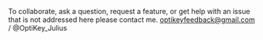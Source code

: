 To collaborate, ask a question, request a feature, or get help with an issue that is not addressed here please contact me. [optikeyfeedback@gmail.com](mailto:optikeyfeedback@gmail.com) / @OptiKey_Julius